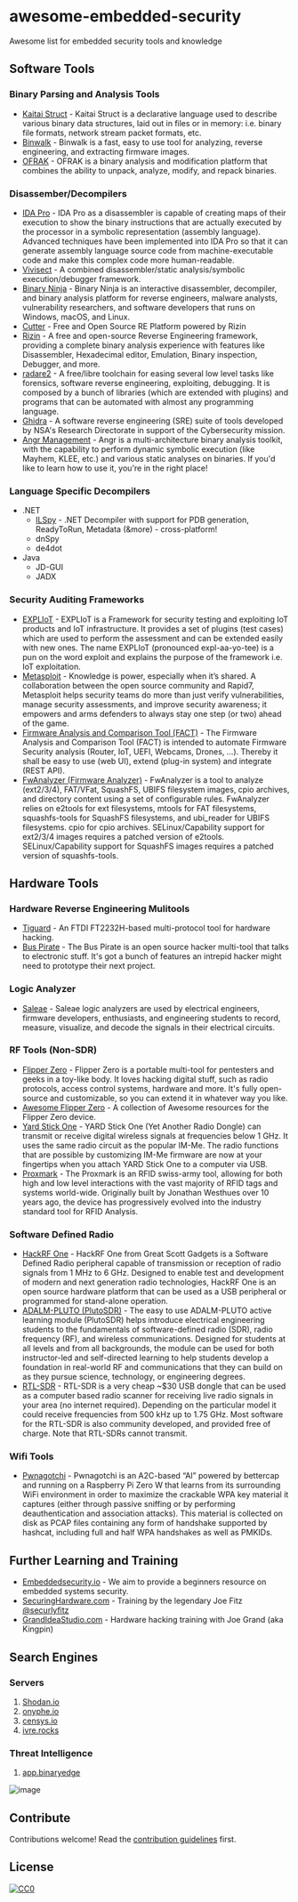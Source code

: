 # awesome-embedded-security
Awesome list for embedded security tools and knowledge

## Software Tools

### Binary Parsing and Analysis Tools
* [Kaitai Struct](https://kaitai.io/) - Kaitai Struct is a declarative language used to describe various binary data structures, laid out in files or in memory: i.e. binary file formats, network stream packet formats, etc.
* [Binwalk](https://github.com/ReFirmLabs/binwalk) - Binwalk is a fast, easy to use tool for analyzing, reverse engineering, and extracting firmware images.
* [OFRAK](https://github.com/redballoonsecurity/ofrak) - OFRAK is a binary analysis and modification platform that combines the ability to unpack, analyze, modify, and repack binaries.

### Disassember/Decompilers
* [IDA Pro](https://hex-rays.com/ida-pro/) - IDA Pro as a disassembler is capable of creating maps of their execution to show the binary instructions that are actually executed by the processor in a symbolic representation (assembly language). Advanced techniques have been implemented into IDA Pro so that it can generate assembly language source code from machine-executable code and make this complex code more human-readable.
* [Vivisect](https://github.com/vivisect/vivisect) - A combined disassembler/static analysis/symbolic execution/debugger framework.
* [Binary Ninja](https://binary.ninja/) - Binary Ninja is an interactive disassembler, decompiler, and binary analysis platform for reverse engineers, malware analysts, vulnerability researchers, and software developers that runs on Windows, macOS, and Linux.
* [Cutter](https://cutter.re/) - Free and Open Source RE Platform powered by Rizin
* [Rizin](https://rizin.re/) - A free and open-source Reverse Engineering framework, providing a complete binary analysis experience with features like Disassembler, Hexadecimal editor, Emulation, Binary inspection, Debugger, and more.
* [radare2](https://www.radare.org/n/) - A free/libre toolchain for easing several low level tasks like forensics, software reverse engineering, exploiting, debugging. It is composed by a bunch of libraries (which are extended with plugins) and programs that can be automated with almost any programming language.
* [Ghidra](https://ghidra-sre.org/) - A software reverse engineering (SRE) suite of tools developed by NSA's Research Directorate in support of the Cybersecurity mission.
* [Angr Management](https://github.com/angr/angr-management) - Angr is a multi-architecture binary analysis toolkit, with the capability to perform dynamic symbolic execution (like Mayhem, KLEE, etc.) and various static analyses on binaries. If you'd like to learn how to use it, you're in the right place!

### Language Specific Decompilers
* .NET
  * [ILSpy](https://github.com/icsharpcode/ILSpy) - .NET Decompiler with support for PDB generation, ReadyToRun, Metadata (&more) - cross-platform!
  * dnSpy
  * de4dot
* Java
  * JD-GUI
  * JADX

### Security Auditing Frameworks
* [EXPLIoT](https://pypi.org/project/expliot/) - EXPLIoT is a Framework for security testing and exploiting IoT products and IoT infrastructure. It provides a set of plugins (test cases) which are used to perform the assessment and can be extended easily with new ones. The name EXPLIoT (pronounced expl-aa-yo-tee) is a pun on the word exploit and explains the purpose of the framework i.e. IoT exploitation.
* [Metasploit](https://www.metasploit.com/) - Knowledge is power, especially when it’s shared. A collaboration between the open source community and Rapid7, Metasploit helps security teams do more than just verify vulnerabilities, manage security assessments, and improve security awareness; it empowers and arms defenders to always stay one step (or two) ahead of the game.
* [Firmware Analysis and Comparison Tool (FACT)](https://fkie-cad.github.io/FACT_core/) - The Firmware Analysis and Comparison Tool (FACT) is intended to automate Firmware Security analysis (Router, IoT, UEFI, Webcams, Drones, …). Thereby it shall be easy to use (web UI), extend (plug-in system) and integrate (REST API).
* [FwAnalyzer (Firmware Analyzer)](https://github.com/cruise-automation/fwanalyzer) - FwAnalyzer is a tool to analyze (ext2/3/4), FAT/VFat, SquashFS, UBIFS filesystem images, cpio archives, and directory content using a set of configurable rules. FwAnalyzer relies on e2tools for ext filesystems, mtools for FAT filesystems, squashfs-tools for SquashFS filesystems, and ubi_reader for UBIFS filesystems. cpio for cpio archives. SELinux/Capability support for ext2/3/4 images requires a patched version of e2tools. SELinux/Capability support for SquashFS images requires a patched version of squashfs-tools.

## Hardware Tools

### Hardware Reverse Engineering Mulitools
* [Tiguard](https://github.com/tigard-tools/tigard) - An FTDI FT2232H-based multi-protocol tool for hardware hacking.
* [Bus Pirate](https://github.com/BusPirate/Bus_Pirate) - The Bus Pirate is an open source hacker multi-tool that talks to electronic stuff. It's got a bunch of features an intrepid hacker might need to prototype their next project.

### Logic Analyzer
* [Saleae](https://www.saleae.com/) - Saleae logic analyzers are used by electrical engineers, firmware developers, enthusiasts, and engineering students to record, measure, visualize, and decode the signals in their electrical circuits.

### RF Tools (Non-SDR)

* [Flipper Zero](https://flipperzero.one/) - Flipper Zero is a portable multi-tool for pentesters and geeks in a toy-like body. It loves hacking digital stuff, such as radio protocols, access control systems, hardware and more. It's fully open-source and customizable, so you can extend it in whatever way you like.
* [Awesome Flipper Zero](https://github.com/RogueMaster/awesome-flipperzero-withModules) - A collection of Awesome resources for the Flipper Zero device.
* [Yard Stick One](https://greatscottgadgets.com/yardstickone/) - YARD Stick One (Yet Another Radio Dongle) can transmit or receive digital wireless signals at frequencies below 1 GHz. It uses the same radio circuit as the popular IM-Me. The radio functions that are possible by customizing IM-Me firmware are now at your fingertips when you attach YARD Stick One to a computer via USB.
* [Proxmark](https://proxmark.com/) - The Proxmark is an RFID swiss-army tool, allowing for both high and low level interactions with the vast majority of RFID tags and systems world-wide. Originally built by Jonathan Westhues over 10 years ago, the device has progressively evolved into the industry standard tool for RFID Analysis.

### Software Defined Radio
* [HackRF One](https://greatscottgadgets.com/hackrf/) - HackRF One from Great Scott Gadgets is a Software Defined Radio peripheral capable of transmission or reception of radio signals from 1 MHz to 6 GHz. Designed to enable test and development of modern and next generation radio technologies, HackRF One is an open source hardware platform that can be used as a USB peripheral or programmed for stand-alone operation.
* [ADALM-PLUTO (PlutoSDR)](https://www.analog.com/en/design-center/evaluation-hardware-and-software/evaluation-boards-kits/adalm-pluto.html) - The easy to use ADALM-PLUTO active learning module (PlutoSDR) helps introduce electrical engineering students to the fundamentals of software-defined radio (SDR), radio frequency (RF), and wireless communications. Designed for students at all levels and from all backgrounds, the module can be used for both instructor-led and self-directed learning to help students develop a foundation in real-world RF and communications that they can build on as they pursue science, technology, or engineering degrees.
* [RTL-SDR](https://www.rtl-sdr.com/) - RTL-SDR is a very cheap ~$30 USB dongle that can be used as a computer based radio scanner for receiving live radio signals in your area (no internet required). Depending on the particular model it could receive frequencies from 500 kHz up to 1.75 GHz. Most software for the RTL-SDR is also community developed, and provided free of charge. Note that RTL-SDRs cannot transmit.

### Wifi Tools
* [Pwnagotchi](https://pwnagotchi.ai/) - Pwnagotchi is an A2C-based “AI” powered by bettercap and running on a Raspberry Pi Zero W that learns from its surrounding WiFi environment in order to maximize the crackable WPA key material it captures (either through passive sniffing or by performing deauthentication and association attacks). This material is collected on disk as PCAP files containing any form of handshake supported by hashcat, including full and half WPA handshakes as well as PMKIDs.

## Further Learning and Training
* [Embeddedsecurity.io](https://embeddedsecurity.io/) - We aim to provide a beginners resource on embedded systems security.
* [SecuringHardware.com](https://learn.securinghardware.com/) - Training by the legendary Joe Fitz [@securlyfitz](https://twitter.com/securelyfitz) 
* [GrandIdeaStudio.com](http://www.grandideastudio.com/hardware-hacking-training/) - Hardware hacking training with Joe Grand (aka Kingpin)

## Search Engines

### Servers
1. [Shodan.io](https://Shodan.io)
2. [onyphe.io](https://onyphe.io)
3. [censys.io](https://search.censys.io/)
4. [ivre.rocks](https://ivre.rocks/#about)

### Threat Intelligence
1. [app.binaryedge]()



![image](https://user-images.githubusercontent.com/89217603/189990679-49ddd4fb-12ea-4959-a296-63c726e179d8.png)


## Contribute

Contributions welcome! Read the [contribution guidelines](contributing.md) first.

## License

[![CC0](https://mirrors.creativecommons.org/presskit/buttons/88x31/svg/cc-zero.svg)](https://creativecommons.org/publicdomain/zero/1.0/)
